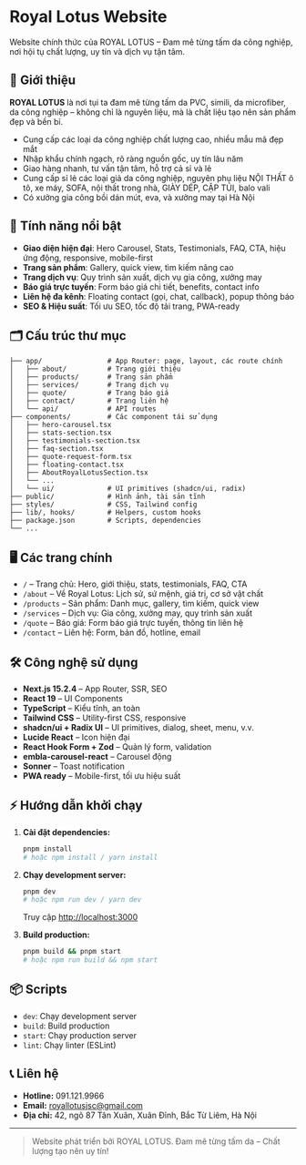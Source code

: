 # Royal Lotus Website

Website chính thức của ROYAL LOTUS – Đam mê từng tấm da công nghiệp, nơi hội tụ chất lượng, uy tín và dịch vụ tận tâm.

## 🌟 Giới thiệu

**ROYAL LOTUS** là nơi tụi ta đam mê từng tấm da PVC, simili, da microfiber, da công nghiệp – không chỉ là nguyên liệu, mà là chất liệu tạo nên sản phẩm đẹp và bền bỉ.

- Cung cấp các loại da công nghiệp chất lượng cao, nhiều mẫu mã đẹp mắt
- Nhập khẩu chính ngạch, rõ ràng nguồn gốc, uy tín lâu năm
- Giao hàng nhanh, tư vấn tận tâm, hỗ trợ cả sỉ và lẻ
- Cung cấp sỉ lẻ các loại giả da công nghiệp, nguyên phụ liệu NỘI THẤT ô tô, xe máy, SOFA, nội thất trong nhà, GIÀY DÉP, CẶP TÚI, balo vali
- Có xưởng gia công bồi dán mút, eva, và xưởng may tại Hà Nội

## 🚀 Tính năng nổi bật

- **Giao diện hiện đại**: Hero Carousel, Stats, Testimonials, FAQ, CTA, hiệu ứng động, responsive, mobile-first
- **Trang sản phẩm**: Gallery, quick view, tìm kiếm nâng cao
- **Trang dịch vụ**: Quy trình sản xuất, dịch vụ gia công, xưởng may
- **Báo giá trực tuyến**: Form báo giá chi tiết, benefits, contact info
- **Liên hệ đa kênh**: Floating contact (gọi, chat, callback), popup thông báo
- **SEO & Hiệu suất**: Tối ưu SEO, tốc độ tải trang, PWA-ready

## 🗂️ Cấu trúc thư mục

```
├── app/                # App Router: page, layout, các route chính
│   ├── about/          # Trang giới thiệu
│   ├── products/       # Trang sản phẩm
│   ├── services/       # Trang dịch vụ
│   ├── quote/          # Trang báo giá
│   ├── contact/        # Trang liên hệ
│   └── api/            # API routes
├── components/         # Các component tái sử dụng
│   ├── hero-carousel.tsx
│   ├── stats-section.tsx
│   ├── testimonials-section.tsx
│   ├── faq-section.tsx
│   ├── quote-request-form.tsx
│   ├── floating-contact.tsx
│   ├── AboutRoyalLotusSection.tsx
│   └── ...
│   └── ui/             # UI primitives (shadcn/ui, radix)
├── public/             # Hình ảnh, tài sản tĩnh
├── styles/             # CSS, Tailwind config
├── lib/, hooks/        # Helpers, custom hooks
├── package.json        # Scripts, dependencies
└── ...
```

## 🖥️ Các trang chính

- `/` – Trang chủ: Hero, giới thiệu, stats, testimonials, FAQ, CTA
- `/about` – Về Royal Lotus: Lịch sử, sứ mệnh, giá trị, cơ sở vật chất
- `/products` – Sản phẩm: Danh mục, gallery, tìm kiếm, quick view
- `/services` – Dịch vụ: Gia công, xưởng may, quy trình sản xuất
- `/quote` – Báo giá: Form báo giá trực tuyến, thông tin liên hệ
- `/contact` – Liên hệ: Form, bản đồ, hotline, email

## 🛠️ Công nghệ sử dụng

- **Next.js 15.2.4** – App Router, SSR, SEO
- **React 19** – UI Components
- **TypeScript** – Kiểu tĩnh, an toàn
- **Tailwind CSS** – Utility-first CSS, responsive
- **shadcn/ui + Radix UI** – UI primitives, dialog, sheet, menu, v.v.
- **Lucide React** – Icon hiện đại
- **React Hook Form + Zod** – Quản lý form, validation
- **embla-carousel-react** – Carousel động
- **Sonner** – Toast notification
- **PWA ready** – Mobile-first, tối ưu hiệu suất

## ⚡ Hướng dẫn khởi chạy

1. **Cài đặt dependencies:**
   ```bash
   pnpm install
   # hoặc npm install / yarn install
   ```
2. **Chạy development server:**

   ```bash
   pnpm dev
   # hoặc npm run dev / yarn dev
   ```

   Truy cập [http://localhost:3000](http://localhost:3000)

3. **Build production:**
   ```bash
   pnpm build && pnpm start
   # hoặc npm run build && npm start
   ```

## 📦 Scripts

- `dev`: Chạy development server
- `build`: Build production
- `start`: Chạy production server
- `lint`: Chạy linter (ESLint)

## 📞 Liên hệ

- **Hotline:** 091.121.9966
- **Email:** royallotusjsc@gmail.com
- **Địa chỉ:** 42, ngõ 87 Tân Xuân, Xuân Đỉnh, Bắc Từ Liêm, Hà Nội

---

> Website phát triển bởi ROYAL LOTUS. Đam mê từng tấm da – Chất lượng tạo nên uy tín!
